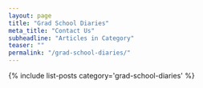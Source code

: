 ```yaml
---
layout: page
title: "Grad School Diaries"
meta_title: "Contact Us"
subheadline: "Articles in Category"
teaser: ""
permalink: "/grad-school-diaries/"
---
```

{% include list-posts category='grad-school-diaries' %}
